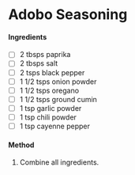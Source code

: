 <!-- TAG: accoutrements -->
<!-- TAG: seasoning -->

# Adobo Seasoning

#### Ingredients

- [ ] 2 tbsps paprika
- [ ] 2 tbsps salt
- [ ] 2 tsps black pepper
- [ ] 1 1/2 tsps onion powder
- [ ] 1 1/2 tsps oregano
- [ ] 1 1/2 tsps ground cumin
- [ ] 1 tsp garlic powder
- [ ] 1 tsp chili powder
- [ ] 1 tsp cayenne pepper

#### Method

1. Combine all ingredients.
